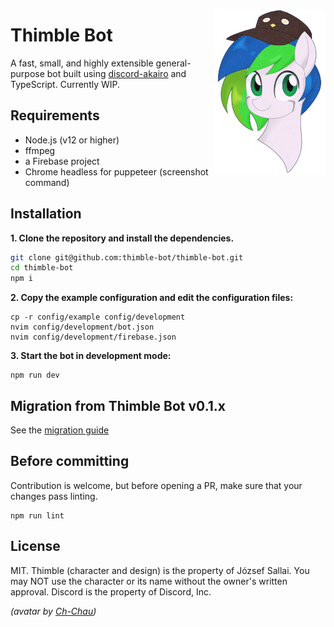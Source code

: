 <img src="assets/avatar.png" align="right" width="180px"> <h1>Thimble Bot</h1>

A fast, small, and highly extensible general-purpose bot built using
[discord-akairo](https://github.com/discord-akairo/discord-akairo) and
TypeScript. Currently WIP.

## Requirements

- Node.js (v12 or higher)
- ffmpeg
- a Firebase project
- Chrome headless for puppeteer (screenshot command)

## Installation

**1. Clone the repository and install the dependencies.**

```sh
git clone git@github.com:thimble-bot/thimble-bot.git
cd thimble-bot
npm i
```

**2. Copy the example configuration and edit the configuration files:**

```
cp -r config/example config/development
nvim config/development/bot.json
nvim config/development/firebase.json
```

**3. Start the bot in development mode:**

```
npm run dev
```

## Migration from Thimble Bot v0.1.x

See the [migration guide](https://github.com/thimble-bot/thimble-bot/blob/master/docs/migration-guide.md)

## Before committing

Contribution is welcome, but before opening a PR, make sure that your changes
pass linting.

```
npm run lint
```

## License

MIT. Thimble (character and design) is the property of József Sallai. You may
NOT use the character or its name without the owner's written approval. Discord
is the property of Discord, Inc.

*(avatar by [Ch-Chau](https://www.deviantart.com/ch-chau/))*
